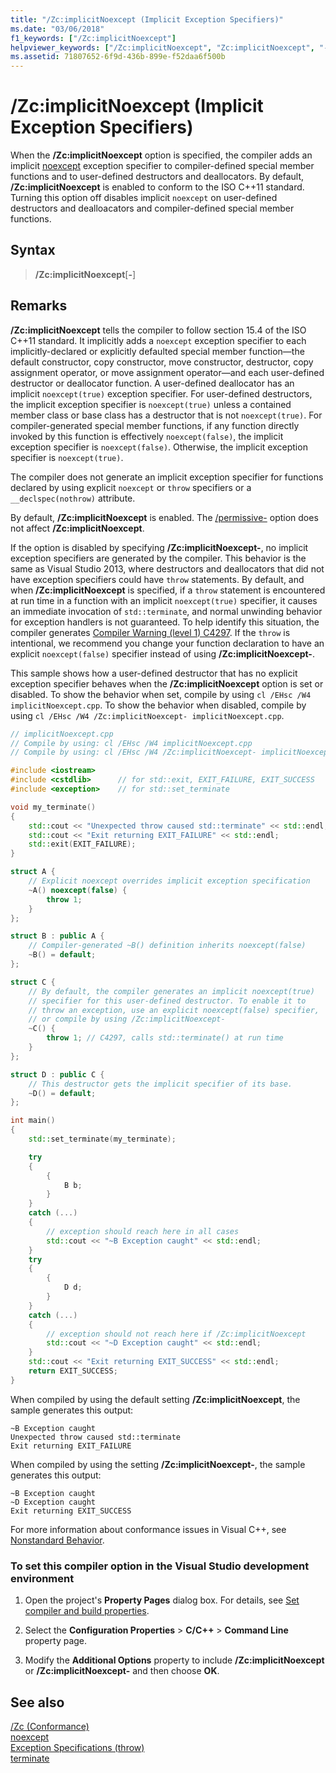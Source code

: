 ```yaml
---
title: "/Zc:implicitNoexcept (Implicit Exception Specifiers)"
ms.date: "03/06/2018"
f1_keywords: ["/Zc:implicitNoexcept"]
helpviewer_keywords: ["/Zc:implicitNoexcept", "Zc:implicitNoexcept", "-Zc:implicitNoexcept"]
ms.assetid: 71807652-6f9d-436b-899e-f52daa6f500b
---
```

# /Zc:implicitNoexcept (Implicit Exception Specifiers)

When the **/Zc:implicitNoexcept** option is specified, the compiler adds an implicit [noexcept](../../cpp/noexcept-cpp.md) exception specifier to compiler-defined special member functions and to user-defined destructors and deallocators. By default, **/Zc:implicitNoexcept** is enabled to conform to the ISO C++11 standard. Turning this option off disables implicit `noexcept` on user-defined destructors and dealloacators and compiler-defined special member functions.

## Syntax

> **/Zc:implicitNoexcept**[**-**]

## Remarks

**/Zc:implicitNoexcept** tells the compiler to follow section 15.4 of the ISO C++11 standard. It implicitly adds a `noexcept` exception specifier to each implicitly-declared or explicitly defaulted special member function—the default constructor, copy constructor, move constructor, destructor, copy assignment operator, or move assignment operator—and each user-defined destructor or deallocator function. A user-defined deallocator has an implicit `noexcept(true)` exception specifier. For user-defined destructors, the implicit exception specifier is `noexcept(true)` unless a contained member class or base class has a destructor that is not `noexcept(true)`. For compiler-generated special member functions, if any function directly invoked by this function is effectively `noexcept(false)`, the implicit exception specifier is `noexcept(false)`. Otherwise, the implicit exception specifier is `noexcept(true)`.

The compiler does not generate an implicit exception specifier for functions declared by using explicit `noexcept` or `throw` specifiers or a `__declspec(nothrow)` attribute.

By default, **/Zc:implicitNoexcept** is enabled. The [/permissive-](permissive-standards-conformance.md) option does not affect **/Zc:implicitNoexcept**.

If the option is disabled by specifying **/Zc:implicitNoexcept-**, no implicit exception specifiers are generated by the compiler. This behavior is the same as Visual Studio 2013, where destructors and deallocators that did not have exception specifiers could have `throw` statements. By default, and when **/Zc:implicitNoexcept** is specified, if a `throw` statement is encountered at run time in a function with an implicit `noexcept(true)` specifier, it causes an immediate invocation of `std::terminate`, and normal unwinding behavior for exception handlers is not guaranteed. To help identify this situation, the compiler generates [Compiler Warning (level 1) C4297](../../error-messages/compiler-warnings/compiler-warning-level-1-c4297.md). If the `throw` is intentional, we recommend you change your function declaration to have an explicit `noexcept(false)` specifier instead of using **/Zc:implicitNoexcept-**.

This sample shows how a user-defined destructor that has no explicit exception specifier behaves when the **/Zc:implicitNoexcept** option is set or disabled. To show the behavior when set, compile by using `cl /EHsc /W4 implicitNoexcept.cpp`. To show the behavior when disabled, compile by using `cl /EHsc /W4 /Zc:implicitNoexcept- implicitNoexcept.cpp`.

```cpp
// implicitNoexcept.cpp
// Compile by using: cl /EHsc /W4 implicitNoexcept.cpp
// Compile by using: cl /EHsc /W4 /Zc:implicitNoexcept- implicitNoexcept.cpp

#include <iostream>
#include <cstdlib>      // for std::exit, EXIT_FAILURE, EXIT_SUCCESS
#include <exception>    // for std::set_terminate

void my_terminate()
{
    std::cout << "Unexpected throw caused std::terminate" << std::endl;
    std::cout << "Exit returning EXIT_FAILURE" << std::endl;
    std::exit(EXIT_FAILURE);
}

struct A {
    // Explicit noexcept overrides implicit exception specification
    ~A() noexcept(false) {
        throw 1;
    }
};

struct B : public A {
    // Compiler-generated ~B() definition inherits noexcept(false)
    ~B() = default;
};

struct C {
    // By default, the compiler generates an implicit noexcept(true)
    // specifier for this user-defined destructor. To enable it to
    // throw an exception, use an explicit noexcept(false) specifier,
    // or compile by using /Zc:implicitNoexcept-
    ~C() {
        throw 1; // C4297, calls std::terminate() at run time
    }
};

struct D : public C {
    // This destructor gets the implicit specifier of its base.
    ~D() = default;
};

int main()
{
    std::set_terminate(my_terminate);

    try
    {
        {
            B b;
        }
    }
    catch (...)
    {
        // exception should reach here in all cases
        std::cout << "~B Exception caught" << std::endl;
    }
    try
    {
        {
            D d;
        }
    }
    catch (...)
    {
        // exception should not reach here if /Zc:implicitNoexcept
        std::cout << "~D Exception caught" << std::endl;
    }
    std::cout << "Exit returning EXIT_SUCCESS" << std::endl;
    return EXIT_SUCCESS;
}
```

When compiled by using the default setting **/Zc:implicitNoexcept**, the sample generates this output:

```Output
~B Exception caught
Unexpected throw caused std::terminate
Exit returning EXIT_FAILURE
```

When compiled by using the setting **/Zc:implicitNoexcept-**, the sample generates this output:

```Output
~B Exception caught
~D Exception caught
Exit returning EXIT_SUCCESS
```

For more information about conformance issues in Visual C++, see [Nonstandard Behavior](../../cpp/nonstandard-behavior.md).

### To set this compiler option in the Visual Studio development environment

1. Open the project's **Property Pages** dialog box. For details, see [Set compiler and build properties](../working-with-project-properties.md).

1. Select the **Configuration Properties** > **C/C++** > **Command Line** property page.

1. Modify the **Additional Options** property to include **/Zc:implicitNoexcept** or **/Zc:implicitNoexcept-** and then choose **OK**.

## See also

[/Zc (Conformance)](zc-conformance.md)<br/>
[noexcept](../../cpp/noexcept-cpp.md)<br/>
[Exception Specifications (throw)](../../cpp/exception-specifications-throw-cpp.md)<br/>
[terminate](../../standard-library/exception-functions.md#terminate)<br/>
